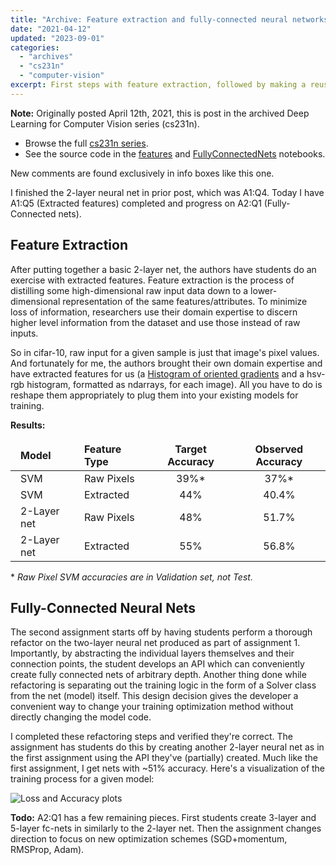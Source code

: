```yaml
---
title: "Archive: Feature extraction and fully-connected neural networks"
date: "2021-04-12"
updated: "2023-09-01"
categories:
  - "archives"
  - "cs231n"
  - "computer-vision"
excerpt: First steps with feature extraction, followed by making a reusable neural network interface which loosely mirrors PyTorch's design.
---
```


<script>
    import Info from '$lib/components/Info.svelte'
    import Katex from '$lib/components/Katex.svelte'
</script>

<!-- Table styling -->
<style>
  td, th {
    border: 1px solid var(--darker);
    padding-left: 1rem;
    padding-right: 1rem;
  }
</style>

<Info>

**Note:** Originally posted April 12th, 2021, this is post <Katex math="4/20"/> in the archived Deep Learning for Computer Vision series (cs231n).
* Browse the full [cs231n series](/blog/category/cs231n).
* See the source code in the [features](https://github.com/pgiardiniere/cs231n/blob/main/assignment1/features.ipynb) and [FullyConnectedNets](https://github.com/pgiardiniere/cs231n/blob/main/assignment2/FullyConnectedNets.ipynb) notebooks.

New comments are found exclusively in info boxes like this one.

</Info>

I finished the 2-layer neural net in prior post, which was A1:Q4. Today I have A1:Q5 (Extracted features) completed and progress on A2:Q1 (Fully-Connected nets).

## Feature Extraction

After putting together a basic 2-layer net, the authors have students do an exercise with extracted features. Feature extraction is the process of distilling some high-dimensional raw input data down to a lower-dimensional representation of the same features/attributes. To minimize loss of information, researchers use their domain expertise to discern higher level information from the dataset and use those instead of raw inputs.

So in cifar-10, raw input for a given sample is just that image's pixel values. And fortunately for me, the authors brought their own domain expertise and have extracted features for us (a [Histogram of oriented gradients](https://en.wikipedia.org/wiki/Histogram_of_oriented_gradients) and a hsv-rgb histogram, formatted as ndarrays, for each image). All you have to do is reshape them appropriately to plug them into your existing models for training.

**Results:**

| Model        | Feature Type            | Target Accuracy | Observed Accuracy |
| :----------- | :---------------------- | :-------------: | :---------------: |
| SVM          | Raw Pixels              | 39%*            | 37%*              |
| SVM          | Extracted               | 44%             | 40.4%             |
| 2-Layer net  | Raw Pixels              | 48%             | 51.7%             |
| 2-Layer net  | Extracted               | 55%             | 56.8%             |

\* *Raw Pixel SVM accuracies are in Validation set, not Test.*


## Fully-Connected Neural Nets

The second assignment starts off by having students perform a thorough refactor on the two-layer neural net produced as part of assignment 1. Importantly, by abstracting the individual layers themselves and their connection points, the student develops an API which can conveniently create fully connected nets of arbitrary depth. Another thing done while refactoring is separating out the training logic in the form of a Solver class from the net (model) itself. This design decision gives the developer a convenient way to change your training optimization method without directly changing the model code.

I completed these refactoring steps and verified they're correct. The assignment has students do this by creating another 2-layer neural net as in the first assignment using the API they've (partially) created. Much like the first assignment, I get nets with ~51% accuracy. Here's a visualization of the training process for a given model:

![Loss and Accuracy plots](/images/feature-extraction-and-fc-screenshot439.png)

**Todo:** A2:Q1 has a few remaining pieces. First students create 3-layer and 5-layer fc-nets in similarly to the 2-layer net. Then the assignment changes direction to focus on new optimization schemes (SGD+momentum, RMSProp, Adam).
